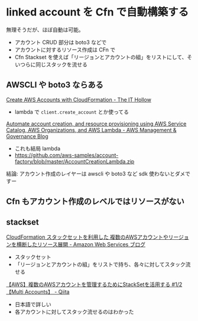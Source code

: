 # linked account を Cfn で自動構築する
無理そうだが、ほぼ自動は可能。

- アカウント CRUD 部分は boto3 などで
- アカウントに対するリソース作成は CFn で
- Cfn Stackset を使えば「リージョンとアカウントの組」をリストにして、そいつらに同じスタックを流せる

## AWSCLI や boto3 ならある
[Create AWS Accounts with CloudFormation - The IT Hollow](https://theithollow.com/2018/09/10/create-aws-accounts-with-cloudformation/)

- lambda で `client.create_account` とか使ってる

[Automate account creation, and resource provisioning using AWS Service Catalog, AWS Organizations, and AWS Lambda - AWS Management & Governance Blog](https://aws.amazon.com/jp/blogs/mt/automate-account-creation-and-resource-provisioning-using-aws-service-catalog-aws-organizations-and-aws-lambda/)

- これも結局 lambda
- https://github.com/aws-samples/account-factory/blob/master/AccountCreationLambda.zip

結論: アカウント作成のレイヤーは awscli や boto3 など sdk 使わないとダメですー

## Cfn もアカウント作成のレベルではリソースがない

## stackset
[CloudFormation スタックセットを利用した 複数のAWSアカウントやリージョンを横断したリソース展開 - Amazon Web Services ブログ](https://aws.amazon.com/jp/blogs/news/use-cloudformation-stacksets-to-provision-resources-across-multiple-aws-accounts-and-regions/)

- スタックセット
- 「リージョンとアカウントの組」をリストで持ち、各々に対してスタック流せる

[【AWS】複数のAWSアカウントを管理するためにStackSetを活用する #1/2【Multi Accounts】 - Qiita](https://qiita.com/tmiki/items/6a72b9ce67ed0a85e243)

- 日本語で詳しい
- 各アカウントに対してスタック流せるのはわかった
